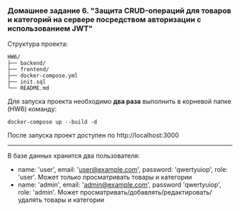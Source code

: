 ### Домашнее задание 6. "Защита CRUD-операций для товаров и категорий на сервере посредством авторизации с использованием JWT"

Структура проекта:
```
HW6/
├── backend/
├── frontend/
├── docker-compose.yml
├── init.sql
└── README.md
```

Для запуска проекта необходимо **два раза** выполнить в корневой папке (HW6) команду:
```
docker-compose up --build -d
```

После запуска проект доступен по http://localhost:3000
___
В базе данных хранится два пользователя:
* name: 'user', email: 'user@example.com', password: 'qwertyuiop', role: 'user'. Может только просматривать товары и категории
* name: 'admin', email: 'admin@example.com', password 'qwertyuiop', role: 'admin'. Может просматривать/добавлять/редактировать/удалять товары и категории